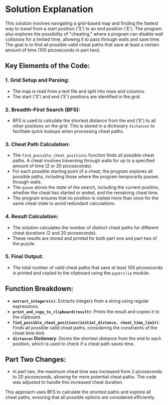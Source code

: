 # Solution Explanation

This solution involves navigating a grid-based map and finding the fastest way to travel from a start position ('S') to an end position ('E'). The program also explores the possibility of "cheating," where a program can disable wall collisions for a limited time, allowing it to pass through walls and save time. The goal is to find all possible valid cheat paths that save at least a certain amount of time (100 picoseconds in part two).

## Key Elements of the Code:

### 1. **Grid Setup and Parsing:**
- The map is read from a text file and split into rows and columns.
- The start ('S') and end ('E') positions are identified in the grid.

### 2. **Breadth-First Search (BFS):**
- BFS is used to calculate the shortest distance from the end ('E') to all other positions on the grid. This is stored in a dictionary `distances` to facilitate quick lookups when processing cheat paths.

### 3. **Cheat Path Calculation:**
- The `find_possible_cheat_positions` function finds all possible cheat paths. A cheat involves traversing through walls for up to a specified amount of time (2 or 20 picoseconds).
- For each possible starting point of a cheat, the program explores all possible paths, including those where the program temporarily passes through walls.
- The `queue` stores the state of the search, including the current position, whether the cheat has started or ended, and the remaining cheat time.
- The program ensures that no position is visited more than once for the same cheat state to avoid redundant calculations.

### 4. **Result Calculation:**
- The solution calculates the number of distinct cheat paths for different cheat durations (2 and 20 picoseconds).
- These results are stored and printed for both part one and part two of the puzzle.

### 5. **Final Output:**
- The total number of valid cheat paths that save at least 100 picoseconds is printed and copied to the clipboard using the `pyperclip` module.

## Function Breakdown:

- **`extract_integers(s)`**: Extracts integers from a string using regular expressions.
- **`print_and_copy_to_clipboard(result)`**: Prints the result and copies it to the clipboard.
- **`find_possible_cheat_positions(initial_distance, cheat_time_limit)`**: Finds all possible valid cheat paths, considering the constraints of the cheat time limit.
- **`distances` Dictionary**: Stores the shortest distance from the end to each position, which is used to check if a cheat path saves time.

## Part Two Changes:
- In part two, the maximum cheat time was increased from 2 picoseconds to 20 picoseconds, allowing for more potential cheat paths. The code was adjusted to handle this increased cheat duration.

This approach uses BFS to calculate the shortest paths and explore all cheat paths, ensuring that all possible options are considered efficiently.
